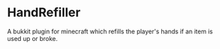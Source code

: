 # HandRefiller
A bukkit plugin for minecraft which refills the player's hands if an item is used up or broke.
